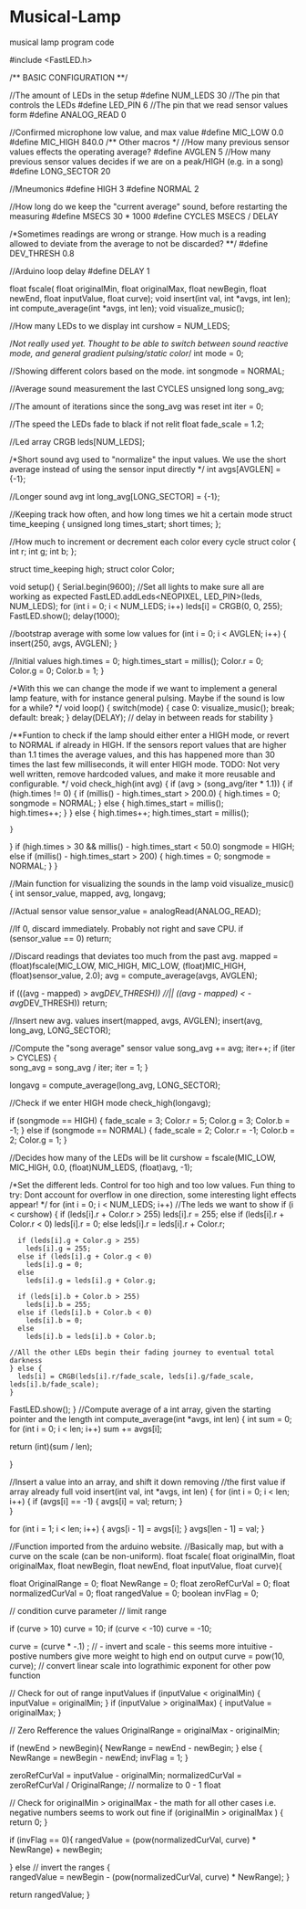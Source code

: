 # Musical-Lamp
musical lamp program code

#include <FastLED.h>

/** BASIC CONFIGURATION  **/

//The amount of LEDs in the setup
#define NUM_LEDS 30 
//The pin that controls the LEDs
#define LED_PIN 6
//The pin that we read sensor values form
#define ANALOG_READ 0

//Confirmed microphone low value, and max value
#define MIC_LOW 0.0
#define MIC_HIGH 840.0
/** Other macros */
//How many previous sensor values effects the operating average?
#define AVGLEN 5
//How many previous sensor values decides if we are on a peak/HIGH (e.g. in a song)
#define LONG_SECTOR 20

//Mneumonics
#define HIGH 3
#define NORMAL 2

//How long do we keep the "current average" sound, before restarting the measuring
#define MSECS 30 * 1000
#define CYCLES MSECS / DELAY

/*Sometimes readings are wrong or strange. How much is a reading allowed
to deviate from the average to not be discarded? **/
#define DEV_THRESH 0.8

//Arduino loop delay
#define DELAY 1

float fscale( float originalMin, float originalMax, float newBegin, float newEnd, float inputValue, float curve);
void insert(int val, int *avgs, int len);
int compute_average(int *avgs, int len);
void visualize_music();

//How many LEDs to we display
int curshow = NUM_LEDS;

/*Not really used yet. Thought to be able to switch between sound reactive
mode, and general gradient pulsing/static color*/
int mode = 0;

//Showing different colors based on the mode.
int songmode = NORMAL;

//Average sound measurement the last CYCLES
unsigned long song_avg;

//The amount of iterations since the song_avg was reset
int iter = 0;

//The speed the LEDs fade to black if not relit
float fade_scale = 1.2;

//Led array
CRGB leds[NUM_LEDS];

/*Short sound avg used to "normalize" the input values.
We use the short average instead of using the sensor input directly */
int avgs[AVGLEN] = {-1};

//Longer sound avg
int long_avg[LONG_SECTOR] = {-1};

//Keeping track how often, and how long times we hit a certain mode
struct time_keeping {
  unsigned long times_start;
  short times;
};

//How much to increment or decrement each color every cycle
struct color {
  int r;
  int g;
  int b;
};

struct time_keeping high;
struct color Color; 

void setup() {
  Serial.begin(9600);
  //Set all lights to make sure all are working as expected
  FastLED.addLeds<NEOPIXEL, LED_PIN>(leds, NUM_LEDS);
  for (int i = 0; i < NUM_LEDS; i++) 
    leds[i] = CRGB(0, 0, 255);
  FastLED.show(); 
  delay(1000);  

  //bootstrap average with some low values
  for (int i = 0; i < AVGLEN; i++) {  
    insert(250, avgs, AVGLEN);
  }

  //Initial values
  high.times = 0;
  high.times_start = millis();
  Color.r = 0;  
  Color.g = 0;
  Color.b = 1;
}

/*With this we can change the mode if we want to implement a general 
lamp feature, with for instance general pulsing. Maybe if the
sound is low for a while? */
void loop() {
  switch(mode) {
    case 0:
      visualize_music();
      break;
    default:
      break;
  }
    delay(DELAY);       // delay in between reads for stability
}


/**Funtion to check if the lamp should either enter a HIGH mode,
or revert to NORMAL if already in HIGH. If the sensors report values
that are higher than 1.1 times the average values, and this has happened
more than 30 times the last few milliseconds, it will enter HIGH mode. 
TODO: Not very well written, remove hardcoded values, and make it more
reusable and configurable.  */
void check_high(int avg) {
  if (avg > (song_avg/iter * 1.1))  {
    if (high.times != 0) {
      if (millis() - high.times_start > 200.0) {
        high.times = 0;
        songmode = NORMAL;
      } else {
        high.times_start = millis();  
        high.times++; 
      }
    } else {
      high.times++;
      high.times_start = millis();

    }
  }
  if (high.times > 30 && millis() - high.times_start < 50.0)
    songmode = HIGH;
  else if (millis() - high.times_start > 200) {
    high.times = 0;
    songmode = NORMAL;
  }
}

//Main function for visualizing the sounds in the lamp
void visualize_music() {
  int sensor_value, mapped, avg, longavg;
  
  //Actual sensor value
  sensor_value = analogRead(ANALOG_READ);
  
  //If 0, discard immediately. Probably not right and save CPU.
  if (sensor_value == 0)
    return;

  //Discard readings that deviates too much from the past avg.
  mapped = (float)fscale(MIC_LOW, MIC_HIGH, MIC_LOW, (float)MIC_HIGH, (float)sensor_value, 2.0);
  avg = compute_average(avgs, AVGLEN);

  if (((avg - mapped) > avg*DEV_THRESH)) //|| ((avg - mapped) < -avg*DEV_THRESH))
    return;
  
  //Insert new avg. values
  insert(mapped, avgs, AVGLEN); 
  insert(avg, long_avg, LONG_SECTOR); 

  //Compute the "song average" sensor value
  song_avg += avg;
  iter++;
  if (iter > CYCLES) {  
    song_avg = song_avg / iter;
    iter = 1;
  }
    
  longavg = compute_average(long_avg, LONG_SECTOR);

  //Check if we enter HIGH mode 
  check_high(longavg);  

  if (songmode == HIGH) {
    fade_scale = 3;
    Color.r = 5;
    Color.g = 3;
    Color.b = -1;
  }
  else if (songmode == NORMAL) {
    fade_scale = 2;
    Color.r = -1;
    Color.b = 2;
    Color.g = 1;
  }

  //Decides how many of the LEDs will be lit
  curshow = fscale(MIC_LOW, MIC_HIGH, 0.0, (float)NUM_LEDS, (float)avg, -1);

  /*Set the different leds. Control for too high and too low values.
          Fun thing to try: Dont account for overflow in one direction, 
    some interesting light effects appear! */
  for (int i = 0; i < NUM_LEDS; i++) 
    //The leds we want to show
    if (i < curshow) {
      if (leds[i].r + Color.r > 255)
        leds[i].r = 255;
      else if (leds[i].r + Color.r < 0)
        leds[i].r = 0;
      else
        leds[i].r = leds[i].r + Color.r;
          
      if (leds[i].g + Color.g > 255)
        leds[i].g = 255;
      else if (leds[i].g + Color.g < 0)
        leds[i].g = 0;
      else 
        leds[i].g = leds[i].g + Color.g;

      if (leds[i].b + Color.b > 255)
        leds[i].b = 255;
      else if (leds[i].b + Color.b < 0)
        leds[i].b = 0;
      else 
        leds[i].b = leds[i].b + Color.b;  
      
    //All the other LEDs begin their fading journey to eventual total darkness
    } else {
      leds[i] = CRGB(leds[i].r/fade_scale, leds[i].g/fade_scale, leds[i].b/fade_scale);
    }
  FastLED.show(); 
}
//Compute average of a int array, given the starting pointer and the length
int compute_average(int *avgs, int len) {
  int sum = 0;
  for (int i = 0; i < len; i++)
    sum += avgs[i];

  return (int)(sum / len);

}

//Insert a value into an array, and shift it down removing
//the first value if array already full 
void insert(int val, int *avgs, int len) {
  for (int i = 0; i < len; i++) {
    if (avgs[i] == -1) {
      avgs[i] = val;
      return;
    }  
  }

  for (int i = 1; i < len; i++) {
    avgs[i - 1] = avgs[i];
  }
  avgs[len - 1] = val;
}

//Function imported from the arduino website.
//Basically map, but with a curve on the scale (can be non-uniform).
float fscale( float originalMin, float originalMax, float newBegin, float
    newEnd, float inputValue, float curve){

  float OriginalRange = 0;
  float NewRange = 0;
  float zeroRefCurVal = 0;
  float normalizedCurVal = 0;
  float rangedValue = 0;
  boolean invFlag = 0;


  // condition curve parameter
  // limit range

  if (curve > 10) curve = 10;
  if (curve < -10) curve = -10;

  curve = (curve * -.1) ; // - invert and scale - this seems more intuitive - postive numbers give more weight to high end on output 
  curve = pow(10, curve); // convert linear scale into lograthimic exponent for other pow function

  // Check for out of range inputValues
  if (inputValue < originalMin) {
    inputValue = originalMin;
  }
  if (inputValue > originalMax) {
    inputValue = originalMax;
  }

  // Zero Refference the values
  OriginalRange = originalMax - originalMin;

  if (newEnd > newBegin){ 
    NewRange = newEnd - newBegin;
  }
  else
  {
    NewRange = newBegin - newEnd; 
    invFlag = 1;
  }

  zeroRefCurVal = inputValue - originalMin;
  normalizedCurVal  =  zeroRefCurVal / OriginalRange;   // normalize to 0 - 1 float

  // Check for originalMin > originalMax  - the math for all other cases i.e. negative numbers seems to work out fine 
  if (originalMin > originalMax ) {
    return 0;
  }

  if (invFlag == 0){
    rangedValue =  (pow(normalizedCurVal, curve) * NewRange) + newBegin;

  }
  else     // invert the ranges
  {   
    rangedValue =  newBegin - (pow(normalizedCurVal, curve) * NewRange); 
  }

  return rangedValue;
}
